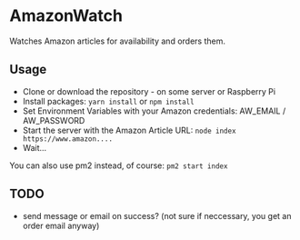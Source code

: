 # AmazonWatch
Watches Amazon articles for availability and orders them.

## Usage

* Clone or download the repository - on some server or Raspberry Pi
* Install packages: `yarn install` or `npm install`
* Set Environment Variables with your Amazon credentials: AW_EMAIL / AW_PASSWORD
* Start the server with the Amazon Article URL: `node index https://www.amazon....`
* Wait...

You can also use pm2 instead, of course: `pm2 start index`

## TODO

* send message or email on success? (not sure if neccessary, you get an order email anyway)
